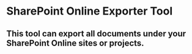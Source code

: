 # SharePoint Online Exporter Tool
## This tool can export all documents under your SharePoint Online sites or projects.
